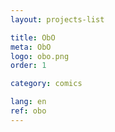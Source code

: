 ```yaml
---
layout: projects-list

title: ObO
meta: ObO
logo: obo.png
order: 1

category: comics

lang: en
ref: obo
---
```

